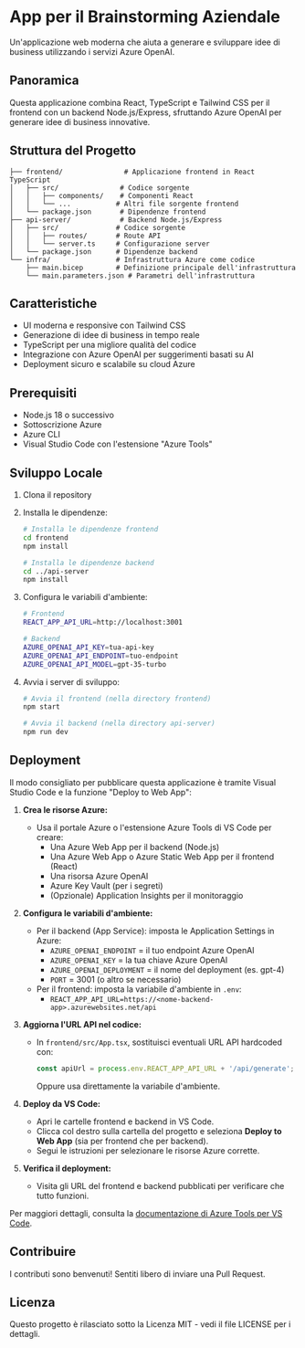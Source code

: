 # App per il Brainstorming Aziendale

Un'applicazione web moderna che aiuta a generare e sviluppare idee di business utilizzando i servizi Azure OpenAI.

## Panoramica

Questa applicazione combina React, TypeScript e Tailwind CSS per il frontend con un backend Node.js/Express, sfruttando Azure OpenAI per generare idee di business innovative.

## Struttura del Progetto

```
├── frontend/               # Applicazione frontend in React TypeScript
│   ├── src/               # Codice sorgente
│   │   ├── components/    # Componenti React
│   │   └── ...           # Altri file sorgente frontend
│   └── package.json       # Dipendenze frontend
├── api-server/            # Backend Node.js/Express
│   ├── src/              # Codice sorgente
│   │   ├── routes/       # Route API
│   │   └── server.ts     # Configurazione server
│   └── package.json      # Dipendenze backend
└── infra/                # Infrastruttura Azure come codice
    ├── main.bicep        # Definizione principale dell'infrastruttura
    └── main.parameters.json # Parametri dell'infrastruttura
```

## Caratteristiche

- UI moderna e responsive con Tailwind CSS
- Generazione di idee di business in tempo reale
- TypeScript per una migliore qualità del codice
- Integrazione con Azure OpenAI per suggerimenti basati su AI
- Deployment sicuro e scalabile su cloud Azure

## Prerequisiti

- Node.js 18 o successivo
- Sottoscrizione Azure
- Azure CLI
- Visual Studio Code con l'estensione "Azure Tools"

## Sviluppo Locale

1. Clona il repository
2. Installa le dipendenze:
   ```bash
   # Installa le dipendenze frontend
   cd frontend
   npm install

   # Installa le dipendenze backend
   cd ../api-server
   npm install
   ```

3. Configura le variabili d'ambiente:
   ```bash
   # Frontend
   REACT_APP_API_URL=http://localhost:3001

   # Backend
   AZURE_OPENAI_API_KEY=tua-api-key
   AZURE_OPENAI_API_ENDPOINT=tuo-endpoint
   AZURE_OPENAI_API_MODEL=gpt-35-turbo
   ```

4. Avvia i server di sviluppo:
   ```bash
   # Avvia il frontend (nella directory frontend)
   npm start

   # Avvia il backend (nella directory api-server)
   npm run dev
   ```

## Deployment

Il modo consigliato per pubblicare questa applicazione è tramite Visual Studio Code e la funzione "Deploy to Web App":

1. **Crea le risorse Azure:**
   - Usa il portale Azure o l'estensione Azure Tools di VS Code per creare:
     - Una Azure Web App per il backend (Node.js)
     - Una Azure Web App o Azure Static Web App per il frontend (React)
     - Una risorsa Azure OpenAI
     - Azure Key Vault (per i segreti)
     - (Opzionale) Application Insights per il monitoraggio

2. **Configura le variabili d'ambiente:**
   - Per il backend (App Service): imposta le Application Settings in Azure:
     - `AZURE_OPENAI_ENDPOINT` = il tuo endpoint Azure OpenAI
     - `AZURE_OPENAI_KEY` = la tua chiave Azure OpenAI
     - `AZURE_OPENAI_DEPLOYMENT` = il nome del deployment (es. gpt-4)
     - `PORT` = 3001 (o altro se necessario)
   - Per il frontend: imposta la variabile d'ambiente in `.env`:
     - `REACT_APP_API_URL=https://<nome-backend-app>.azurewebsites.net/api`

3. **Aggiorna l'URL API nel codice:**
   - In `frontend/src/App.tsx`, sostituisci eventuali URL API hardcoded con:
     ```js
     const apiUrl = process.env.REACT_APP_API_URL + '/api/generate';
     ```
     Oppure usa direttamente la variabile d'ambiente.

4. **Deploy da VS Code:**
   - Apri le cartelle frontend e backend in VS Code.
   - Clicca col destro sulla cartella del progetto e seleziona **Deploy to Web App** (sia per frontend che per backend).
   - Segui le istruzioni per selezionare le risorse Azure corrette.

5. **Verifica il deployment:**
   - Visita gli URL del frontend e backend pubblicati per verificare che tutto funzioni.

Per maggiori dettagli, consulta la [documentazione di Azure Tools per VS Code](https://learn.microsoft.com/it-it/azure/developer/vscode/).

## Contribuire

I contributi sono benvenuti! Sentiti libero di inviare una Pull Request.

## Licenza

Questo progetto è rilasciato sotto la Licenza MIT - vedi il file LICENSE per i dettagli.
